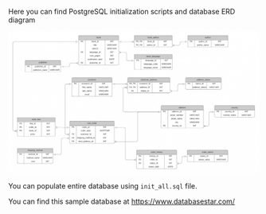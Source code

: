Here you can find PostgreSQL initialization scripts and database ERD diagram

![ERD](ERD.png)

You can populate entire database using `init_all.sql` file.


You can find this sample database at https://www.databasestar.com/